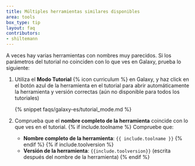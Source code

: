 ```yaml
---
title: Múltiples herramientas similares disponibles
area: tools
box_type: tip
layout: faq
contributors:
- shiltemann
---
```



A veces hay varias herramientas con nombres muy parecidos. Si los parámetros del tutorial no coinciden con lo que ves en Galaxy, prueba lo siguiente:

1. Utiliza el **Modo Tutorial** {% icon curriculum %} en Galaxy, y haz click en el botón azul de la herramienta en el tutorial para abrir automáticamente la herramienta y versión correctas (aún no disponible para todos los tutoriales)

   {% snippet faqs/galaxy-es/tutorial_mode.md %}

2. Comprueba que el **nombre completo de la herramienta** coincide con lo que ves en el tutorial. {% if include.toolname %} Compruebe que:
   - **Nombre completo de la herramienta**: `{{ include.toolname }}` {% endif %} {% if include.toolversion %}
   - **Versión de la herramienta**: `{{include.toolversion}}` (escrita después del nombre de la herramienta) {% endif %}

